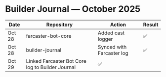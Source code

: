 # Builder Journal — October 2025

| Date | Repository | Action | Result |
|-------|-------------|---------|---------|
| Oct 28 | farcaster-bot-core | Added cast logger | ✅ |
| Oct 28 | builder-journal | Synced with Farcaster log | ✅ |
| Oct 29 | Linked Farcaster Bot Core log to Builder Journal | ✅ |

